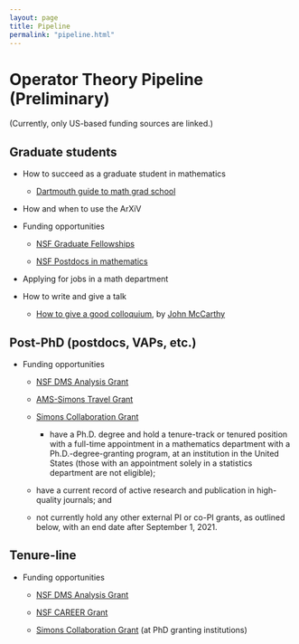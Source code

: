 ```yaml
---
layout: page
title: Pipeline
permalink: "pipeline.html"
---
```


# Operator Theory Pipeline (Preliminary)

(Currently, only US-based funding sources are linked.)

## Graduate students

- How to succeed as a graduate student in mathematics

	- [Dartmouth guide to math grad school][1]

- How and when to use the ArXiV

- Funding opportunities

	- [NSF Graduate Fellowships][2]

	- [NSF Postdocs in mathematics][3]

- Applying for jobs in a math department

- How to write and give a talk

	- [How to give a good colloquium][8], by [John McCarthy][9]


## Post-PhD (postdocs, VAPs, etc.)

- Funding opportunities

	- [NSF DMS Analysis Grant][4]

	- [AMS-Simons Travel Grant][5]

	- [Simons Collaboration Grant][6] 
  
      - have a Ph.D. degree and hold a tenure-track or tenured position with a full-time appointment in a mathematics department with a Ph.D.-degree-granting program, at an institution in the United States (those with an appointment solely in a statistics department are not eligible);
      
    - have a current record of active research and publication in high-quality journals; and
    
    - not currently hold any other external PI or co-PI grants, as outlined below, with an end date after September 1, 2021.
  
## Tenure-line 

- Funding opportunities

	- [NSF DMS Analysis Grant][4]

	- [NSF CAREER Grant][7]

	- [Simons Collaboration Grant][6] (at PhD granting institutions)


[1]:<https://math.dartmouth.edu/graduate-students/current/guide/GradGuide.pdf>
[2]:<https://www.nsfgrfp.org/>
[3]:<https://www.nsf.gov/funding/pgm_summ.jsp?pims_id=5301>
[4]:<https://www.nsf.gov/funding/pgm_summ.jsp?pims_id=5434>
[5]:<http://www.ams.org/programs/travel-grants/AMS-SimonsTG>
[6]:<https://www.simonsfoundation.org/grant/collaboration-grants-for-mathematicians/>
[7]:<https://www.nsf.gov/funding/pgm_summ.jsp?pims_id=503214>
[8]:<https://www.math.wustl.edu/~mccarthy/public_papers/colloquium.pdf>
[9]:<https://www.math.wustl.edu/~mccarthy/>

